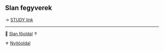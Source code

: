 ## Slan fegyverek

→ [STUDY link](https://github.com/kaktusztea/szilankrpg/wiki/STUDY.slan#slan-fegyverek)

---

🔗 [Slan főoldal](120_slan.md) ↑

⚜️ [Nyitóoldal](start.md#12-slan-miszt%C3%A9rium)
